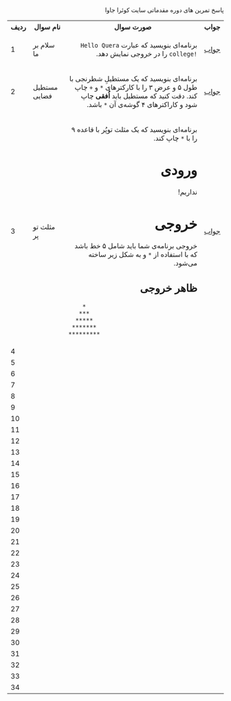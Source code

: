 <html>
  <body>
 <p dir="rtl" >
پاسخ تمرین های دوره مقدماتی سایت کوئرا جاوا
</p>
<table style="width:100%">
  <tr>
    <th>ردیف</th>
    <th>نام سوال</th>
    <th>صورت سوال</th> 
    <th>جواب</th>
  </tr>
  <tr>
    <td>1</td>
    <td dir=""><p>سلام بر ما</p></td>
    <td dir=""><p dir="auto">برنامه‌ای بنویسید که عبارت <code dir="ltr">Hello Quera college!</code> ‌را در خروجی نمایش دهد.</p></td> 
    <td><a href="https://github.com/nargesbayat1999/queraJava/commit/478ba9ab1e697d3ba4fb0cfc5b217a69fb161b9a">جواب</a> </td>
  </tr>
   <tr>
    <td>2</td>
     <td dir=""><p>مستطیل فضایی</p></td>
    <td dir=""><p dir="auto">برنامه‌ای بنویسید که یک مستطیلِ شطرنجی با طول ۵ و عرض ۳ را با کارکترهای <code dir="ltr">*</code> و <code dir="ltr">+</code>  چاپ کند. دقت کنید که مستطیل باید <strong>اُفقی</strong> چاپ شود و کاراکترهای ۴ گوشه‌ی آن <code dir="ltr">*</code> باشد.</p></td> 
    <td><a href="https://github.com/nargesbayat1999/queraJava/blob/main/2-%D9%85%D8%B3%D8%AA%D8%B7%DB%8C%D9%84%20%D9%81%D8%B6%D8%A7%DB%8C%DB%8C">جواب</a> </td>
  </tr>
   <tr>
    <td>3</td>
     <td dir=""><P>مثلث تو پر</P></td>
    <td dir=""><p><div class="description-html" style="margin-top: 10px;"><p dir="auto">برنامه‌ای بنویسید که یک مثلث توپُر با قاعده ۹ را با <code dir="ltr">*</code> چاپ کند.</p>
<h1 dir="auto" id="ورودی">ورودی<a class="anchorLink" href="#ورودی" style="visibility: hidden;">🔗</a></h1>
<p dir="auto">نداریم!</p>
<h1 dir="auto" id="خروجی">خروجی<a class="anchorLink" href="#خروجی" style="visibility: hidden;">🔗</a></h1>
<p dir="auto">خروجی برنامه‌ی شما باید شامل ۵ خط باشد که با استفاده از <code dir="ltr">*</code> و <code dir="ltr"></code> به شکل زیر ساخته می‌شود.</p>
<h2 dir="auto" id="ظاهر-خروجی">ظاهر خروجی<a class="anchorLink" href="#ظاهر-خروجی" style="visibility: hidden;">🔗</a></h2>
<div class="code-toolbar"><pre class="code-block language-none" dir="ltr" tabindex="0"><sider-code-explain id="sider-code-explain" data-gpts-theme="light"></sider-code-explain><code data-filename="undefined" class="language-none">    *
   ***
  *****
 *******
*********</code></pre></div></p></td> 
    <td><a href="https://github.com/nargesbayat1999/queraJava/blob/main/3-%D9%85%D8%AB%D9%84%D8%AB%20%D8%AA%D9%88%D9%BE%D9%8F%D8%B1">جواب</a></td>
  </tr>
   <tr>
    <td>4</td>
     <td dir=""></td>
    <td dir=""></td> 
    <td></td>
  </tr>
   <tr>
    <td>5</td>
     <td dir=""></td>
    <td dir=""></td> 
    <td></td>
  </tr>
   <tr>
    <td>6</td>
     <td dir=""></td>
    <td dir=""></td> 
    <td></td>
  </tr>
   <tr>
    <td>7</td>
     <td dir=""></td>
    <td dir=""></td> 
    <td></td>
  </tr>
   <tr>
    <td>8</td>
     <td dir=""></td>
    <td dir=""></td> 
    <td></td>
  </tr>
   <tr>
    <td>9</td>
     <td dir=""></td>
    <td dir=""></td> 
    <td></td>
  </tr>
   <tr>
    <td>10</td>
     <td dir=""></td>
    <td dir=""></td> 
    <td></td>
  </tr>
   <tr>
    <td>11</td>
     <td dir=""></td>
    <td dir=""></td> 
    <td></td>
  </tr>
   <tr>
    <td>12</td>
     <td dir=""></td>
    <td dir=""></td> 
    <td></td>
  </tr>
   <tr>
    <td>13</td>
     <td dir=""></td>
    <td dir=""></td> 
    <td></td>
  </tr>
   <tr>
    <td>14</td>
     <td dir=""></td>
    <td dir=""></td> 
    <td></td>
  </tr>
   <tr>
    <td>15</td>
     <td dir=""></td>
    <td dir=""></td> 
    <td></td>
  </tr>
   <tr>
    <td>16</td>
     <td dir=""></td>
    <td dir=""></td> 
    <td></td>
  </tr>
   <tr>
    <td>17</td>
     <td dir=""></td>
    <td dir=""></td> 
    <td></td>
  </tr>
   <tr>
    <td>18</td>
     <td dir=""></td>
    <td dir=""></td> 
    <td></td>
  </tr>
   <tr>
    <td>19</td>
     <td dir=""></td>
    <td dir=""></td> 
    <td></td>
  </tr>
   <tr>
    <td>20</td>
     <td dir=""></td>
    <td dir=""></td> 
    <td></td>
  </tr>
   <tr>
    <td>21</td>
     <td dir=""></td>
    <td dir=""></td> 
    <td></td>
  </tr>
   <tr>
    <td>22</td>
     <td dir=""></td>
    <td dir=""></td> 
    <td></td>
  </tr>
   <tr>
    <td>23</td>
     <td dir=""></td>
    <td dir=""></td> 
    <td></td>
  </tr>
   <tr>
    <td>24</td>
     <td dir=""></td>
    <td dir=""></td> 
    <td></td>
  </tr>
   <tr>
    <td>25</td>
     <td dir=""></td>
    <td dir=""></td> 
    <td></td>
  </tr>
   <tr>
    <td>26</td>
     <td dir=""></td>
    <td dir=""></td> 
    <td></td>
  </tr>
   <tr>
    <td>27</td>
     <td dir=""></td>
    <td dir=""></td> 
    <td></td>
  </tr>
   <tr>
    <td>28</td>
     <td dir=""></td>
    <td dir=""></td> 
    <td></td>
  </tr>
   <tr>
    <td>29</td>
     <td dir=""></td>
    <td dir=""></td> 
    <td></td>
  </tr>
   <tr>
    <td>30</td>
     <td dir=""></td>
    <td dir=""></td> 
    <td></td>
  </tr>
   <tr>
    <td>31</td>
     <td dir=""></td>
    <td dir=""></td> 
    <td></td>
  </tr>
   <tr>
    <td>32</td>
     <td dir=""></td>
    <td dir=""></td> 
    <td></td>
  </tr>
   <tr>
    <td>33</td>
     <td dir=""></td>
    <td dir=""></td> 
    <td></td>
  </tr>
   <tr>
    <td>34</td>
     <td dir=""></td>
    <td dir=""></td> 
    <td></td>
  </tr>
  
</table>
  </body>
</html>
